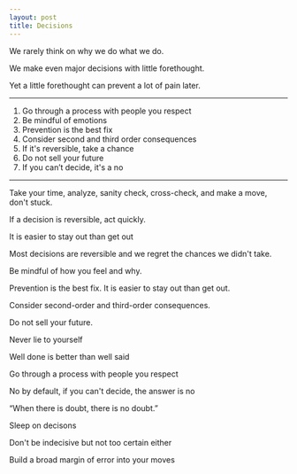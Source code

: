 ```yaml
---
layout: post
title: Decisions 
---
```



We rarely think on why we do what we do. 

We make even major decisions with little forethought. 

Yet a little forethought can prevent a lot of pain later. 


---


1. Go through a process with people you respect
2. Be mindful of emotions
3. Prevention is the best fix
4. Consider second and third order consequences
5. If it's reversible, take a chance 
6. Do not sell your future
7. If you can’t decide, it's a no

---

Take your time, analyze, sanity check, cross-check, and make a move, don't stuck.

If a decision is reversible, act quickly. 

It is easier to stay out than get out

Most decisions are reversible and we regret the chances we didn't take. 

Be mindful of how you feel and why.

Prevention is the best fix. It is easier to stay out than get out.

Consider second-order and third-order consequences. 

Do not sell your future. 

Never lie to yourself

Well done is better than well said

Go through a process with people you respect

No by default, if you can't decide, the answer is no 

“When there is doubt, there is no doubt.”

Sleep on decisons 

Don't be indecisive but not too certain either

Build a broad margin of error into your moves

